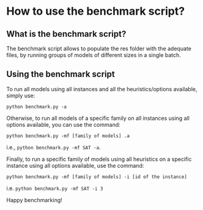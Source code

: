# How to use the benchmark script?

## What is the benchmark script?
The benchmark script allows to populate the res folder with the adequate files, by running groups of models of different sizes in a single batch.

## Using the benchmark script
To run all models using all instances and all the heuristics/options available, simply use:
```
python benchmark.py -a
```
Otherwise, to run all models of a specific family on all instances using all options available, you can use the command:
```
python benchmark.py -mf [family of models] .a
```
i.e., `python benchmark.py -mf SAT -a`.

Finally, to run a specific family of models using all heuristics on a specific instance using all options available, use the command: 
```
python benchmark.py -mf [family of models] -i [id of the instance]
```
i.e. `python benchmark.py -mf SAT -i 3`

Happy benchmarking!